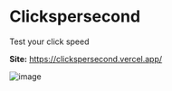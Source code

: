 # Clickspersecond
Test your click speed

**Site:** https://clickspersecond.vercel.app/

![image](https://github.com/wenanoshe/clickspersecond/assets/78445203/98a3471e-0460-4d3e-93aa-9891884e3997)
